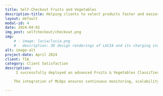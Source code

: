 ```yaml
---
title: Self-Checkout Fruits and Vegetables
description-title: Helping clients to select products faster and easier
layout: default
modal-id: 4
date: 2024-04-01
img_post: selfcheckout/checkout.png
img: 
    # - image: lucia/lucia.png
    #   description: 3D design renderings of LUCIA and its charging station.                       
alt: image-alt
project-date: April 2024
client: TIA 
category: Client Satisfaction
description:
     I successfully deployed an advanced Fruits & Vegetables Classifier, originally developed by an AI lab, into production using FastAPI and MLOps techniques. With over 90% accuracy, this AI model enhances the customer experience by enabling faster and more efficient product selection. The system automatically identifies products through real-time image classification, presenting users with a dynamic screen displaying possible matches, which streamlines the selection process. This solution not only improves checkout speed but also reduces human error, offering a seamless and intuitive interaction for customers in retail environments.

    The integration of MLOps ensures continuous monitoring, scalability, and performance optimization, making the solution robust and future-proof for high-traffic environments.
   
---
```

